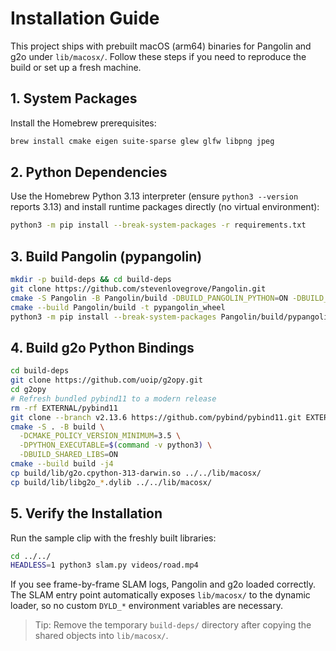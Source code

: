 # Installation Guide

This project ships with prebuilt macOS (arm64) binaries for Pangolin and g2o under `lib/macosx/`. Follow these steps if you need to reproduce the build or set up a fresh machine.

## 1. System Packages
Install the Homebrew prerequisites:

```bash
brew install cmake eigen suite-sparse glew glfw libpng jpeg
```

## 2. Python Dependencies
Use the Homebrew Python 3.13 interpreter (ensure `python3 --version` reports 3.13) and install runtime packages directly (no virtual environment):

```bash
python3 -m pip install --break-system-packages -r requirements.txt
```

## 3. Build Pangolin (pypangolin)
```bash
mkdir -p build-deps && cd build-deps
git clone https://github.com/stevenlovegrove/Pangolin.git
cmake -S Pangolin -B Pangolin/build -DBUILD_PANGOLIN_PYTHON=ON -DBUILD_EXAMPLES=OFF
cmake --build Pangolin/build -t pypangolin_wheel
python3 -m pip install --break-system-packages Pangolin/build/pypangolin-*.whl
```

## 4. Build g2o Python Bindings
```bash
cd build-deps
git clone https://github.com/uoip/g2opy.git
cd g2opy
# Refresh bundled pybind11 to a modern release
rm -rf EXTERNAL/pybind11
git clone --branch v2.13.6 https://github.com/pybind/pybind11.git EXTERNAL/pybind11
cmake -S . -B build \
  -DCMAKE_POLICY_VERSION_MINIMUM=3.5 \
  -DPYTHON_EXECUTABLE=$(command -v python3) \
  -DBUILD_SHARED_LIBS=ON
cmake --build build -j4
cp build/lib/g2o.cpython-313-darwin.so ../../lib/macosx/
cp build/lib/libg2o_*.dylib ../../lib/macosx/
```

## 5. Verify the Installation
Run the sample clip with the freshly built libraries:

```bash
cd ../../
HEADLESS=1 python3 slam.py videos/road.mp4
```

If you see frame-by-frame SLAM logs, Pangolin and g2o loaded correctly. The SLAM entry point automatically exposes `lib/macosx/` to the dynamic loader, so no custom `DYLD_*` environment variables are necessary.

> Tip: Remove the temporary `build-deps/` directory after copying the shared objects into `lib/macosx/`.
